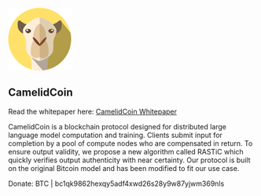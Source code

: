 ![CamelidCoin Logo](./docs/logo.png)
## CamelidCoin

Read the whitepaper here: [CamelidCoin Whitepaper](https://www.camelidcoin.org/whitepaper.pdf)

CamelidCoin is a blockchain protocol designed for distributed large language model computation and training. Clients submit input for completion by a pool of compute nodes who are compensated in return. To ensure output validity, we propose a new algorithm called RASTiC which quickly verifies output authenticity with near certainty. Our protocol is built on the original Bitcoin model and has been modified to fit our use case. 

Donate: BTC | bc1qk9862hexqy5adf4xwd26s28y9w87yjwm369nls
